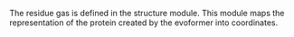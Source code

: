 The residue gas is defined in the structure module.
This module maps the representation of the protein created by the evoformer into coordinates. 